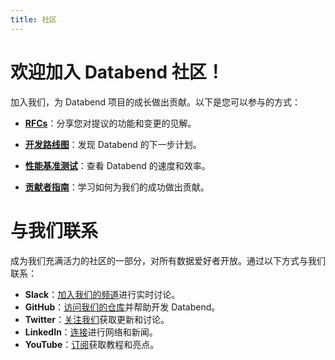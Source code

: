 ```yaml
---
title: 社区
---
```


# 欢迎加入 Databend 社区！

加入我们，为 Databend 项目的成长做出贡献。以下是您可以参与的方式：

* **[RFCs](/guides/overview/community/rfcs)**：分享您对提议的功能和变更的见解。

* **[开发路线图](01-roadmap.md)**：发现 Databend 的下一步计划。

* **[性能基准测试](https://www.databend.com/blog/clickbench-databend-top/)**：查看 Databend 的速度和效率。

* **[贡献者指南](/guides/overview/community/contributor)**：学习如何为我们的成功做出贡献。

# 与我们联系

成为我们充满活力的社区的一部分，对所有数据爱好者开放。通过以下方式与我们联系：

- **Slack**：[加入我们的频道](https://link.databend.rs/join-slack)进行实时讨论。
- **GitHub**：[访问我们的仓库](https://github.com/datafuselabs/databend)并帮助开发 Databend。
- **Twitter**：[关注我们](https://twitter.com/DatabendLabs)获取更新和讨论。
- **LinkedIn**：[连接](https://www.linkedin.com/company/datafuselabs)进行网络和新闻。
- **YouTube**：[订阅](https://www.youtube.com/@DatabendLabs)获取教程和亮点。